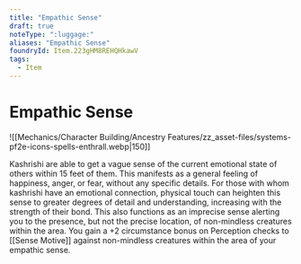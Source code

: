```yaml
---
title: "Empathic Sense"
draft: true
noteType: ":luggage:"
aliases: "Empathic Sense"
foundryId: Item.223gHM8REHQHkawV
tags:
  - Item
---
```


# Empathic Sense
![[Mechanics/Character Building/Ancestry Features/zz_asset-files/systems-pf2e-icons-spells-enthrall.webp|150]]

Kashrishi are able to get a vague sense of the current emotional state of others within 15 feet of them. This manifests as a general feeling of happiness, anger, or fear, without any specific details. For those with whom kashrishi have an emotional connection, physical touch can heighten this sense to greater degrees of detail and understanding, increasing with the strength of their bond. This also functions as an imprecise sense alerting you to the presence, but not the precise location, of non-mindless creatures within the area. You gain a +2 circumstance bonus on Perception checks to [[Sense Motive]] against non-mindless creatures within the area of your empathic sense.
